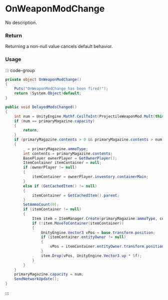 # OnWeaponModChange
<Badge type="info" text="Weapon"/><Badge type="danger" text="Carbon Compatible"/><Badge type="warning" text="Oxide Compatible"/>
No description.
### Return
Returning a non-null value cancels default behavior.

### Usage
::: code-group
```csharp [Example]
private object OnWeaponModChange()
{
	Puts("OnWeaponModChange has been fired!");
	return (System.Object)default;
}
```
```csharp [Source — Assembly-CSharp @ BaseProjectile]
public void DelayedModsChanged()
{
	int num = UnityEngine.Mathf.CeilToInt(ProjectileWeaponMod.Mult(this, (ProjectileWeaponMod x) => x.magazineCapacity, (ProjectileWeaponMod.Modifier y) => y.scalar, 1f) * (float)primaryMagazine.definition.builtInSize);
	if (num == primaryMagazine.capacity)
	{
		return;
	}
	if (primaryMagazine.contents > 0 && primaryMagazine.contents > num)
	{
		_ = primaryMagazine.ammoType;
		int contents = primaryMagazine.contents;
		BasePlayer ownerPlayer = GetOwnerPlayer();
		ItemContainer itemContainer = null;
		if (ownerPlayer != null)
		{
			itemContainer = ownerPlayer.inventory.containerMain;
		}
		else if (GetCachedItem() != null)
		{
			itemContainer = GetCachedItem().parent;
		}
		SetAmmoCount(0);
		if (itemContainer != null)
		{
			Item item = ItemManager.Create(primaryMagazine.ammoType, contents, 0uL);
			if (!item.MoveToContainer(itemContainer))
			{
				UnityEngine.Vector3 vPos = base.transform.position;
				if (itemContainer.entityOwner != null)
				{
					vPos = itemContainer.entityOwner.transform.position + UnityEngine.Vector3.up * 0.25f;
				}
				item.Drop(vPos, UnityEngine.Vector3.up * 5f);
			}
		}
	}
	primaryMagazine.capacity = num;
	SendNetworkUpdate();
}

```
:::
